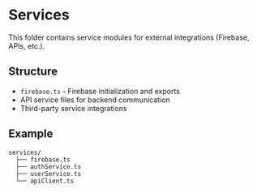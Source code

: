 # Services

This folder contains service modules for external integrations (Firebase, APIs, etc.).

## Structure
- `firebase.ts` - Firebase initialization and exports
- API service files for backend communication
- Third-party service integrations

## Example
```
services/
  ├── firebase.ts
  ├── authService.ts
  ├── userService.ts
  └── apiClient.ts
```

